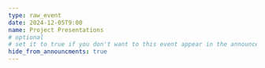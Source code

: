 ```yaml
---
type: raw_event
date: 2024-12-05T9:00
name: Project Presentations
# optional
# set it to true if you don't want to this event appear in the announcements section
hide_from_announcments: true
---
```


